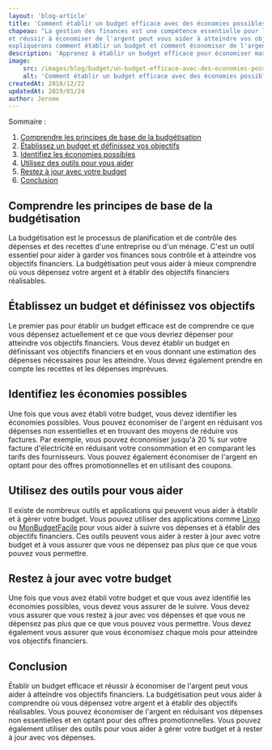 ```yaml
---
layout: 'blog-article'
title: 'Comment établir un budget efficace avec des économies possibles'
chapeau: "La gestion des finances est une compétence essentielle pour les ménages et les entreprises. Établir un budget efficace
et réussir à économiser de l'argent peut vous aider à atteindre vos objectifs financiers. Dans cet article, nous vous
expliquerons comment établir un budget et comment économiser de l'argent."
description: 'Apprenez à établir un budget efficace pour économiser maximum 50% de vos revenus grâce à nos astuces et conseils. Comprenez vos revenus et vos dépenses, identifiez vos dépenses inutiles et mettez en place des objectifs sur une épargne réalisables. Suivez et ajustez votre budget régulièrement avec nos exemples de montants atteignables.'
image:
    src: /images/blog/budget/un-budget-efficace-avec-des-economies-possibles.jpg
    alt: 'Comment établir un budget efficace avec des économies possibles'
createdAt: 2018/12/22
updatedAt: 2019/01/24
author: Jerome
---
```


Sommaire :
1. <a href="#comprendre-les-principes-de-base-de-la-budgétisation">Comprendre les principes de base de la budgétisation</a>
1. <a href="#établissez-un-budget-et-définissez-vos-objectifs">Établissez un budget et définissez vos objectifs</a>
1. <a href="#identifiez-les-économies-possibles">Identifiez les économies possibles</a>
1. <a href="#utilisez-des-outils-pour-vous-aider">Utilisez des outils pour vous aider</a>
1. <a href="#restez-à-jour-avec-votre-budget">Restez à jour avec votre budget</a>
1. <a href="#conclusion">Conclusion</a>

## Comprendre les principes de base de la budgétisation

La budgétisation est le processus de planification et de contrôle des dépenses et des recettes d'une entreprise ou d'un
ménage. C'est un outil essentiel pour aider à garder vos finances sous contrôle et à atteindre vos objectifs financiers.
La budgétisation peut vous aider à mieux comprendre où vous dépensez votre argent et à établir des objectifs financiers
réalisables.

## Établissez un budget et définissez vos objectifs

Le premier pas pour établir un budget efficace est de comprendre ce que vous dépensez actuellement et ce que vous
devriez dépenser pour atteindre vos objectifs financiers. Vous devez établir un budget en définissant vos objectifs
financiers et en vous donnant une estimation des dépenses nécessaires pour les atteindre. Vous devez également prendre
en compte les recettes et les dépenses imprévues.

## Identifiez les économies possibles

Une fois que vous avez établi votre budget, vous devez identifier les économies possibles. Vous pouvez économiser de
l'argent en réduisant vos dépenses non essentielles et en trouvant des moyens de réduire vos factures. Par exemple, vous
pouvez économiser jusqu'à 20 % sur votre facture d'électricité en réduisant votre consommation et en comparant les
tarifs des fournisseurs. Vous pouvez également économiser de l'argent en optant pour des offres promotionnelles et en
utilisant des coupons.

## Utilisez des outils pour vous aider

Il existe de nombreux outils et applications qui peuvent vous aider à établir et à gérer votre budget. Vous pouvez
utiliser des applications comme [Linxo](https://www.linxo.com/) ou [MonBudgetFacile](https://www.monbudgetfacile.fr/) pour vous aider
à suivre vos dépenses et à établir des objectifs financiers. Ces outils peuvent vous aider à rester à jour avec votre
budget et à vous assurer que vous ne dépensez pas plus que ce que vous pouvez vous permettre.

## Restez à jour avec votre budget

Une fois que vous avez établi votre budget et que vous avez identifié les économies possibles, vous devez vous assurer
de le suivre. Vous devez vous assurer que vous restez à jour avec vos dépenses et que vous ne dépensez pas plus que ce
que vous pouvez vous permettre. Vous devez également vous assurer que vous économisez chaque mois pour atteindre vos
objectifs financiers.

## Conclusion

Établir un budget efficace et réussir à économiser de l'argent peut vous aider à atteindre vos objectifs financiers. La
budgétisation peut vous aider à comprendre où vous dépensez votre argent et à établir des objectifs réalisables. Vous
pouvez économiser de l'argent en réduisant vos dépenses non essentielles et en optant pour des offres promotionnelles.
Vous pouvez également utiliser des outils pour vous aider à gérer votre budget et à rester à jour avec vos dépenses.